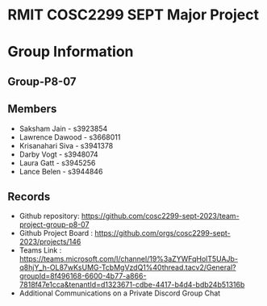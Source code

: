 
# RMIT COSC2299 SEPT Major Project

# Group Information

## Group-P8-07

## Members
* Saksham Jain - s3923854
* Lawrence Dawood - s3668011
* Krisanahari Siva - s3941378
* Darby Vogt - s3948074
* Laura Gatt - s3945256
* Lance Belen - s3944846

## Records

* Github repository: https://github.com/cosc2299-sept-2023/team-project-group-p8-07
* Github Project Board : https://github.com/orgs/cosc2299-sept-2023/projects/146
* Teams Link : https://teams.microsoft.com/l/channel/19%3aZYWFqHolT5UAJb-q8hjY_h-OL87wKsUMG-TcbMgVzdQ1%40thread.tacv2/General?groupId=8f496168-6600-4b77-a866-7818f47e1cca&tenantId=d1323671-cdbe-4417-b4d4-bdb24b51316b
* Additional Communications on a Private Discord Group Chat
